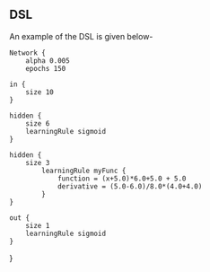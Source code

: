 ## DSL
An example of the DSL is given below-

	Network {
		alpha 0.005
		epochs 150

	in {
		size 10
	}

	hidden {
		size 6
		learningRule sigmoid
	}
	
	hidden {
		size 3
			learningRule myFunc {
				function = (x+5.0)*6.0+5.0 + 5.0
				derivative = (5.0-6.0)/8.0*(4.0+4.0)
			}
	}	

	out {
		size 1
		learningRule sigmoid
	}
}
